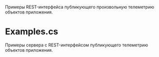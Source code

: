 Примеры REST-интерфейса публикующего произвольную телеметрию объектов приложения.

# Examples.cs

Примеры сервера с REST-интерфейсом публикующего телеметрию объектов приложения.
